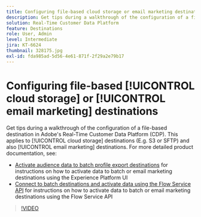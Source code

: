 ```yaml
---
title: Configuring file-based cloud storage or email marketing destinations
description: Get tips during a walkthrough of the configuration of a file-based destination in Adobe's Real-Time CDP. This applies to cloud storage destinations (E.g. S3 or SFTP) and also email marketing destinations.
solution: Real-Time Customer Data Platform
feature: Destinations
role: User, Admin
level: Intermediate
jira: KT-6624
thumbnail: 328175.jpg
exl-id: fda985ad-5d56-4e61-871f-2f29a2e79b17
---
```

# Configuring file-based [!UICONTROL cloud storage] or [!UICONTROL email marketing] destinations

Get tips during a walkthrough of the configuration of a file-based destination in Adobe's Real-Time Customer Data Platform (CDP). This applies to [!UICONTROL cloud storage] destinations (E.g. S3 or SFTP) and also [!UICONTROL email marketing] destinations. For more detailed product documentation, see:

* [Activate audience data to batch profile export destinations](https://experienceleague.adobe.com/docs/experience-platform/destinations/ui/activate/activate-batch-profile-destinations.html) for instructions on how to activate data to batch or email marketing destinations using the Experience Platform UI
* [Connect to batch destinations and activate data using the Flow Service API](https://experienceleague.adobe.com/docs/experience-platform/destinations/api/connect-activate-batch-destinations.html) for instructions on how to activate data to batch or email marketing destinations using the Flow Service API

>[!VIDEO](https://video.tv.adobe.com/v/328175/?quality=12&learn=on)
